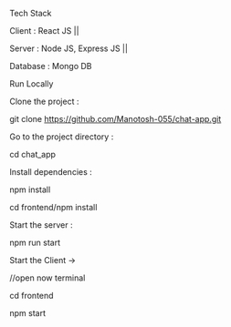 Tech Stack

Client : React JS ||

Server : Node JS, Express JS ||

Database : Mongo DB

Run Locally

Clone the project : 

git clone https://github.com/Manotosh-055/chat-app.git

Go to the project directory : 

cd chat_app

Install dependencies : 

npm install

cd frontend/npm install

Start the server : 

npm run start

Start the Client ->

//open now terminal

cd frontend

npm start

